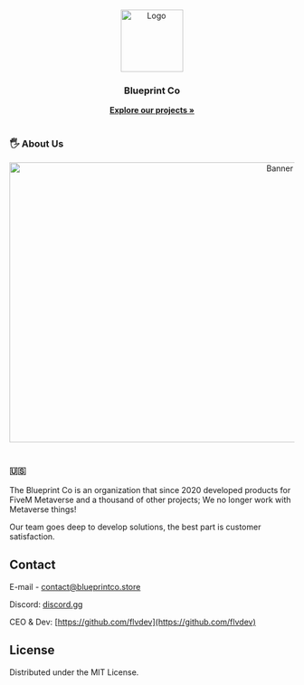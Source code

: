 <!-- Improved compatibility of back to top link: See: https://github.com/othneildrew/Best-README-Template/pull/73 -->
<a name="readme-top"></a>

<!-- PROJECT LOGO -->
<br />
<div align="center">
  <a href="https://discord.gg/sQMqkVH">
    <img src="https://media.discordapp.net/attachments/1061825535690424320/1199558368273104956/BPC-Google.png" alt="Logo" width="110" height="110">
  </a>

  <h3 align="center">Blueprint Co</h3>

  <p align="center">
    <a href="https://discord.gg/sQMqkVH"><strong>Explore our projects »</strong></a>
    <br />
    <br />
<h3 align="left">🖐️ About Us </h3>
<a href="https://discord.gg/sQMqkVH">
    <img src="https://media.discordapp.net/attachments/1016123993603965029/1046547980364288150/FalidoTeam.png" alt="Banner" width="940" height="495">
  </a>
<br />
<br />

  </p>
</div>


<!-- US -->
<h3 align="left">🇺🇸</h3>
The Blueprint Co is an organization that since 2020 developed products for FiveM Metaverse and a thousand of other projects; We no longer work with Metaverse things!

Our team goes deep to develop solutions, the best part is customer satisfaction.


<!-- CONTACT -->
## Contact

E-mail - contact@blueprintco.store

Discord: [discord.gg](https://discord.gg/sQMqkVH)

CEO & Dev: [https://github.com/flvdev](https://github.com/flvdev)


<!-- LICENSE -->
## License

Distributed under the MIT License.
